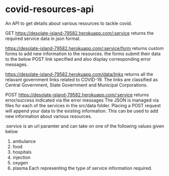 # covid-resources-api
An API to get details about various resources to tackle covid.


GET
https://desolate-island-79582.herokuapp.com/:service 
returns the required service data in json format.

https://desolate-island-79582.herokuapp.com/:service/form
returns custom forms to add new information to the resources. the forms submit their data to the below POST link specified and also display corresponding error messages.

https://desolate-island-79582.herokuapp.com/data/links
returns all the relavant government links related to COVID-19. The links are classified as
Central Government, State Government and Municipal Corporations.

POST
https://desolate-island-79582.herokuapp.com/:service 
returns error/success indicated via the error messages
The JSON is managed via files for each of the services in the src/data folder. 
Placing a POST request will append your data to the existing information. This can be used to add new information about various resources.

:service is an url paramter and can take on one of the following values given below
1. ambulance
2. food
3. hospitals
4. injection
5. oxygen
6. plasma
Each representing the type of service information required.
